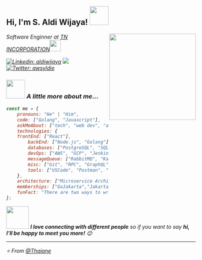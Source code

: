 <h2> Hi, I'm S. Aldi Wijaya! <img src="https://media.giphy.com/media/12oufCB0MyZ1Go/giphy.gif" width="50"></h2>
<img align='right' src="https://media.giphy.com/media/M9gbBd9nbDrOTu1Mqx/giphy.gif" width="230">
<p><em>Software Enginner at <a href="http://www.tnis.com">TN INCORPORATION</a><img src="https://media.giphy.com/media/fYSnHlufseco8Fh93Z/giphy.gif" width="30">


[![Linkedin: aldiwijaya](https://img.shields.io/badge/-aldiwijaya-blue?style=flat-square&logo=Linkedin&logoColor=white&link=https://www.linkedin.com/in/aldiwijaya/)](https://www.linkedin.com/in/aldiwijaya/)
[![](https://img.shields.io/badge/Gmail-syldie.aldiwijaya%40gmail.com-red)](mailto:syldie.aldiwijaya@gmail.com)
[![Twitter: awsyldie](https://img.shields.io/twitter/follow/aldiwsy?style=social)](https://twitter.com/aldiwsy)


### <img src="https://media.giphy.com/media/VgCDAzcKvsR6OM0uWg/giphy.gif" width="50"> A little more about me...  

```javascript
const me = {
    pronouns: "He" | "Him",
    code: ["Golang", "Javascript"],
    askMeAbout: ["tech", "web dev", "app dev"],
    technologies: {
	frontEnd: ["React"],
        backEnd: ["Node.js", "Golang"],
        databases: ["PostgreSQL", "SQLite", "Mongo", "Redis"],
        devOps: ["AWS", "GCP", "Jenkins", "SonarQube", "Kubernetes", "Docker", "ELK"],
        messageQueue: ["RabbitMQ", "Kafka"],
        misc: ["Git", "RPC", "GraphQL", "Firebase", "Socket.IO",  "open-cv", "bash"],
        tools: ["VSCode", "Postman", "Swagger", "Jira", "Trello", "Draw.io", "Sequence.org"],
    },
    architecture: ["Microservice Architecture", "Event-Driven Architecture", "Single Page Applications", "Serverless Architecture"],
    memberships: ["GoJakarta","JakartaJS"],
    funFact: "There are two ways to write error-free programs; only the third one works"
};
```

<img src="https://media.giphy.com/media/LnQjpWaON8nhr21vNW/giphy.gif" width="60"> <em><b>I love connecting with different people</b> so if you want to say <b>hi, I'll be happy to meet you more!</b> 😊</em>

---

⭐️ From [@Thaiane](https://github.com/Thaiane)
